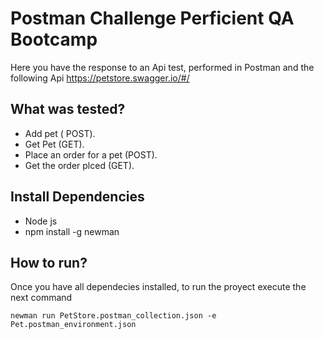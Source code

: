 # Postman Challenge Perficient QA Bootcamp

Here you have the response to an Api test, performed in Postman and the following  Api https://petstore.swagger.io/#/ 

## What was tested?

- Add pet ( POST).
- Get Pet (GET).
- Place an order for a pet (POST).
- Get the order plced (GET).

## Install Dependencies

- Node js
- npm install -g newman

## How to run?

Once you have all dependecies installed, to run the proyect execute the next command 

```
newman run PetStore.postman_collection.json -e Pet.postman_environment.json

